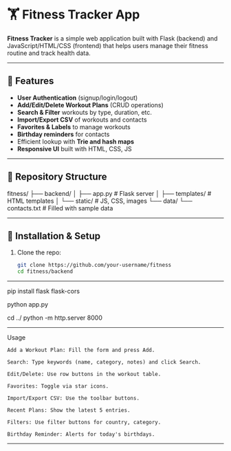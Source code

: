 # 🏋️ Fitness Tracker App

**Fitness Tracker** is a simple web application built with Flask (backend) and JavaScript/HTML/CSS (frontend) that helps users manage their fitness routine and track health data.

---

## 🚀 Features

- **User Authentication** (signup/login/logout)
- **Add/Edit/Delete Workout Plans** (CRUD operations)
- **Search & Filter** workouts by type, duration, etc.
- **Import/Export CSV** of workouts and contacts
- **Favorites & Labels** to manage workouts
- **Birthday reminders** for contacts
- Efficient lookup with **Trie and hash maps**
- **Responsive UI** built with HTML, CSS, JS

---

## 📁 Repository Structure

fitness/
├── backend/
│ ├── app.py # Flask server
│ ├── templates/ # HTML templates
│ └── static/ # JS, CSS, images
└── data/
└── contacts.txt # Filled with sample data


---

## 💾 Installation & Setup

1. Clone the repo:  
   ```bash
   git clone https://github.com/your-username/fitness
   cd fitness/backend

---
pip install flask flask-cors

python app.py

cd ../
python -m http.server 8000

---

 Usage

    Add a Workout Plan: Fill the form and press Add.

    Search: Type keywords (name, category, notes) and click Search.

    Edit/Delete: Use row buttons in the workout table.

    Favorites: Toggle via star icons.

    Import/Export CSV: Use the toolbar buttons.

    Recent Plans: Show the latest 5 entries.

    Filters: Use filter buttons for country, category.

    Birthday Reminder: Alerts for today's birthdays.


---




